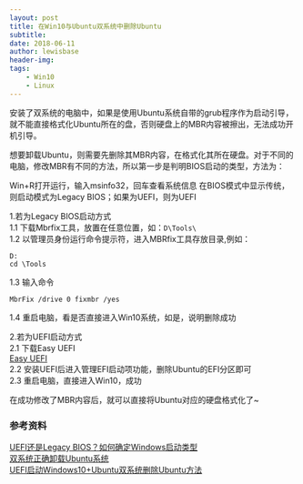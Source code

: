 ```yaml
---
layout: post
title: 在Win10与Ubuntu双系统中删除Ubuntu
subtitle:
date: 2018-06-11
author: lewisbase
header-img:
tags: 
    - Win10
    - Linux
---
```


安装了双系统的电脑中，如果是使用Ubuntu系统自带的grub程序作为启动引导，就不能直接格式化Ubuntu所在的盘，否则硬盘上的MBR内容被擦出，无法成功开机引导。

想要卸载Ubuntu，则需要先删除其MBR内容，在格式化其所在硬盘。对于不同的电脑，修改MBR有不同的方法，所以第一步是判明BIOS启动的类型，方法为：

Win+R打开运行，输入msinfo32，回车查看系统信息
在BIOS模式中显示传统，则启动模式为Legacy BIOS；如果为UEFI，则为UEFI

1.若为Legacy BIOS启动方式  
1.1 下载Mbrfix工具，放置在任意位置，如：`D\Tools\`  
1.2 以管理员身份运行命令提示符，进入MBRfix工具存放目录,例如：

	D:
	cd \Tools

1.3 输入命令

	MbrFix /drive 0 fixmbr /yes
	
1.4 重启电脑，看是否直接进入Win10系统，如是，说明删除成功  

2.若为UEFI启动方式  
2.1 下载Easy UEFI  
[Easy UEFI](https://www.easyuefi.com/index-cn.html)  
2.2 安装UEFI后进入管理EFI启动项功能，删除Ubuntu的EFI分区即可  
2.3 重启电脑，直接进入Win10，成功

在成功修改了MBR内容后，就可以直接将Ubuntu对应的硬盘格式化了~

### 参考资料

[UEFI还是Legacy BIOS？如何确定Windows启动类型](https://www.ithome.com/html/win10/146588.htm)  
[双系统正确卸载Ubuntu系统](https://blog.csdn.net/wae42675/article/details/78821910)  
[UEFI启动Windows10+Ubuntu双系统删除Ubuntu方法](https://blog.csdn.net/tjuyanming/article/details/64929901)

